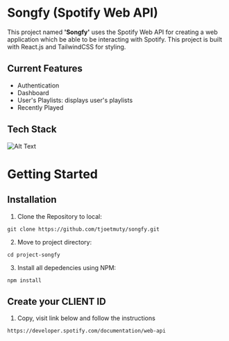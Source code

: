 # Songfy (Spotify Web API)
This project named **'Songfy'** uses the Spotify Web API for creating a web application which be able to be interacting with Spotify. This project is built with React.js and TailwindCSS for styling.

## Current Features
- Authentication
- Dashboard
- User's Playlists: displays user's playlists
- Recently Played

## Tech Stack

![Alt Text](https://skillicons.dev/icons?i=javascript,react,tailwindcss&perline=10)

# Getting Started
## Installation
1. Clone the Repository to local:
```
git clone https://github.com/tjoetmuty/songfy.git
```
2. Move to project directory:
```
cd project-songfy
```
3. Install all depedencies using NPM:
```
npm install
```
## Create your CLIENT ID
1. Copy, visit link below and follow the instructions
```
https://developer.spotify.com/documentation/web-api
```

<!-- ## Setting up Environment 
1. Go to `config.js` file on the `helpers` folder
2. Fill the CLIENT -->

<!-- ## How to Use:
1.  -->